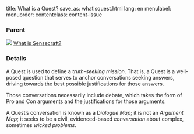 title: What is a Quest?
save_as: whatisquest.html
lang: en
menulabel:
menuorder:
contentclass: content-issue

### Parent

![]({static}/images/ibis/issue_sm.png) [What is Sensecraft?](whatissensecraft.html)

### Details
A Quest is used to define a *truth-seeking mission*. That is, a Quest is a well-posed question that serves to anchor conversations seeking answers, driving towards the best possible justifications for those answers.

Those conversations necessarily include debate, which takes the form of Pro and Con arguments and the justifications for those arguments.

A Quest’s conversation is known as a D*ialogue Map*; it is not an *Argument Map*; it seeks to be a civil, evidenced-based *conversation* about complex, sometimes *wicked problems*.
